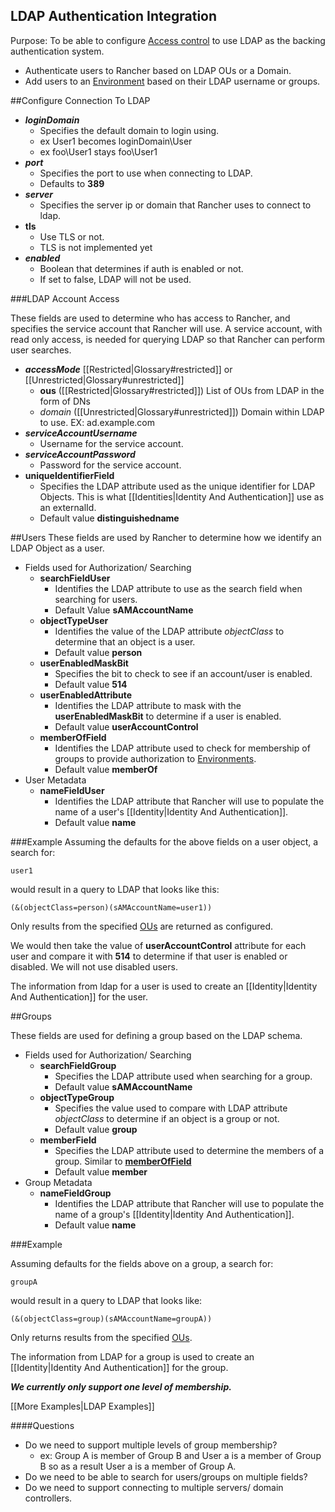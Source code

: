 
LDAP Authentication Integration
---------
Purpose: To be able to configure [Access control](http://docs.rancher.com/rancher/configuration/access-control/) 
to use LDAP as the backing authentication system. 

 * Authenticate users to Rancher based on LDAP OUs or a Domain.
 * Add users to an [Environment](http://docs.rancher.com/rancher/concepts/#environments) based on their LDAP username or groups.

##Configure Connection To LDAP
 * ***loginDomain*** 
    * Specifies the default domain to login using.
    * ex User1 becomes loginDomain\User
    * ex foo\User1 stays foo\User1
 * ***port***
     * Specifies the port to use when connecting to LDAP.
     * Defaults to **389**
 * ***server***
     * Specifies the server ip or domain that Rancher uses to connect to ldap.
 * **tls**
     * Use TLS or not.
     * TLS is not implemented yet
 * ***enabled***
     * Boolean that determines if auth is enabled or not.
     * If set to false, LDAP will not be used.

###LDAP Account Access
 
These fields are used to determine who has access to Rancher, and specifies the service account that Rancher will
use. A service account, with read only access,  is needed for querying LDAP so that Rancher can perform user searches.
 
 * ***accessMode***  [[Restricted|Glossary#restricted]] or [[Unrestricted|Glossary#unrestricted]]
     * <a name="ous"></a>**ous** ([[Restricted|Glossary#restricted]]) List of OUs from LDAP in the form of DNs
     * *domain* ([[Unrestricted|Glossary#unrestricted]]) Domain within LDAP to use. EX: ad.example.com
 * ***serviceAccountUsername***
     * Username for the service account.
 * ***serviceAccountPassword***
     * Password for the service account.
 * **uniqueIdentifierField**
     * Specifies the LDAP attribute used as the unique identifier for LDAP Objects.
     This is what [[Identities|Identity And Authentication]] use as an externalId.
     * Default value **distinguishedname**  

##Users
These fields are used by Rancher to determine how we identify an LDAP Object as a user.

 * Fields used for Authorization/ Searching
     * **searchFieldUser**
         * Identifies the LDAP attribute to use as the search field when searching for users. 
         * Default Value **sAMAccountName**
     * **objectTypeUser**
         * Identifies the value of the LDAP attribute *objectClass* to determine that an object is a user.
         * Default value **person**
     * **userEnabledMaskBit**
         * Specifies the bit to check to see if an account/user is enabled. 
         * Default value **514** 
     * **userEnabledAttribute**
         * Identifies the LDAP attribute to mask with the **userEnabledMaskBit** to determine if a user is enabled.
         * Default value **userAccountControl** 
     * <a name="memberOfField"></a>**memberOfField**
         * Identifies the LDAP attribute used to check for membership of groups to
     provide authorization to [Environments](http://docs.rancher.com/rancher/concepts/#environments). 
         * Default value **memberOf** 
 * User Metadata
     * **nameFieldUser**
         * Identifies the LDAP attribute that Rancher will use to populate the name of a user's [[Identity|Identity And Authentication]]. 
         * Default value **name** 

###Example
Assuming the defaults for the above fields on a user object, a search for: 

`user1`

would result in a query to LDAP that looks like this:

`(&(objectClass=person)(sAMAccountName=user1))`

Only results from the specified [OUs](#ous) are returned as configured.

We would then take the value of **userAccountControl** attribute for each user and compare it with **514** to determine if that user is enabled or disabled. We will not use disabled users. 

The information from ldap for a user is used to create an [[Identity|Identity And Authentication]] for the user.

 
##Groups

These fields are used for defining a group based on the LDAP schema.

 * Fields used for Authorization/ Searching
     * **searchFieldGroup**
         * Specifies the LDAP attribute used when searching for a group. 
         * Default value **sAMAccountName**
     * **objectTypeGroup**
         * Specifies the value used to compare with LDAP attribute *objectClass* to determine if an
         object is a group or not.
         * Default value **group**
     * **memberField**
         * Specifies the LDAP attribute used to determine the members of a group. Similar to [**memberOfField**](#memberOfField)
         * Default value **member**
 * Group Metadata
      * **nameFieldGroup**
          * Identifies the LDAP attribute that Rancher will use to populate the name of a group's
      [[Identity|Identity And Authentication]]. 
          * Default value **name**

###Example

Assuming defaults for the fields above on a group, a search for:

`groupA`

would result in a query to LDAP that looks like:

`(&(objectClass=group)(sAMAccountName=groupA))`

Only returns results from the specified [OUs](#ous).

The information from LDAP for a group is used to create an [[Identity|Identity And Authentication]] for the group.
 
 ***We currently only support one level of membership.***
 
 [[More Examples|LDAP Examples]]
 
 
####Questions
 
 * Do we need to support multiple levels of group membership? 
     * ex: Group A is member of Group B and User a is a member of Group B so as a result User a is a member of Group A.
 * Do we need to be able to search for users/groups on multiple fields?
 * Do we need to support connecting to multiple servers/ domain controllers.